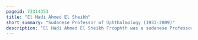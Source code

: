 ```yaml
---
pageid: 72314353
title: "El Hadi Ahmed El Sheikh"
short_summary: "Sudanese Professor of Ophthalmology (1933-2009)"
description: "El Hadi Ahmed El Sheikh Frcophth was a sudanese Professor of Ophthalmology at the Department of Ophthalmology, University of Khartoum, and Who's Research Fellow. In 1962 El Sheikh established the abu-hamad Town Hospital and in 1994 established the Department of Ophthalmology at the University of Khartoum. He was known for Philanthropic Work and organizing Eye Care Campaigns offering free Treatment to sudanese and Refugees."
---
```

